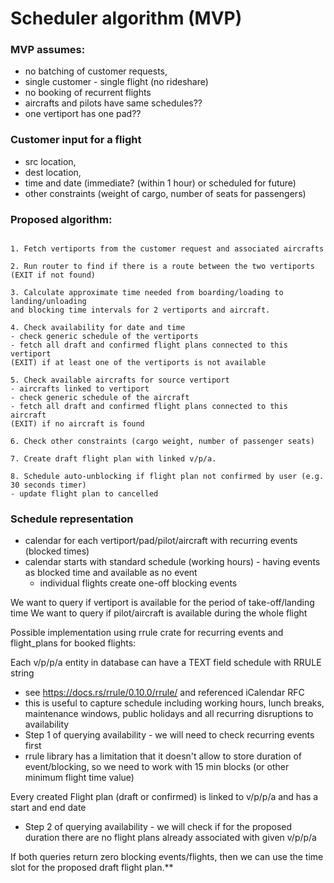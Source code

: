 
# Scheduler algorithm (MVP)

### MVP assumes:

- no batching of customer requests,
- single customer - single flight (no rideshare)
- no booking of recurrent flights
- aircrafts and pilots have same schedules??
- one vertiport has one pad??


### Customer input for a flight

- src location,
- dest location,
- time and date (immediate? (within 1 hour) or scheduled for future)
- other constraints (weight of cargo, number of seats for passengers)

### Proposed algorithm:
```

1. Fetch vertiports from the customer request and associated aircrafts

2. Run router to find if there is a route between the two vertiports
(EXIT if not found)

3. Calculate approximate time needed from boarding/loading to landing/unloading
and blocking time intervals for 2 vertiports and aircraft.

4. Check availability for date and time
- check generic schedule of the vertiports
- fetch all draft and confirmed flight plans connected to this vertiport
(EXIT) if at least one of the vertiports is not available

5. Check available aircrafts for source vertiport
- aircrafts linked to vertiport
- check generic schedule of the aircraft
- fetch all draft and confirmed flight plans connected to this aircraft
(EXIT) if no aircraft is found

6. Check other constraints (cargo weight, number of passenger seats)

7. Create draft flight plan with linked v/p/a.

8. Schedule auto-unblocking if flight plan not confirmed by user (e.g. 30 seconds timer)
- update flight plan to cancelled
```


### Schedule representation

- calendar for each vertiport/pad/pilot/aircraft with recurring events (blocked times)
- calendar starts with standard schedule (working hours) - having events as blocked time and available as no event
    - individual flights create one-off blocking events

We want to query if vertiport is available for the period of take-off/landing time
We want to query if pilot/aircraft is available during the whole flight

Possible implementation using rrule crate for recurring events and flight_plans for booked flights:

Each v/p/p/a entity in database can have a TEXT field schedule with RRULE string
- see https://docs.rs/rrule/0.10.0/rrule/ and referenced iCalendar RFC
- this is useful to capture schedule including working hours, lunch breaks, maintenance windows, public holidays and all recurring disruptions to availability
- Step 1 of querying availability - we will need to check recurring events first
- rrule library has a limitation that it doesn't allow to store duration of event/blocking, so we need to work with 15 min blocks (or other minimum flight time value)

Every created Flight plan (draft or confirmed) is linked to v/p/p/a and has a start and end date
- Step 2 of querying availability - we will check if for the proposed duration there are no flight plans already associated with given v/p/p/a


If both queries return zero blocking events/flights, then we can use the time slot for the proposed draft flight plan.**

